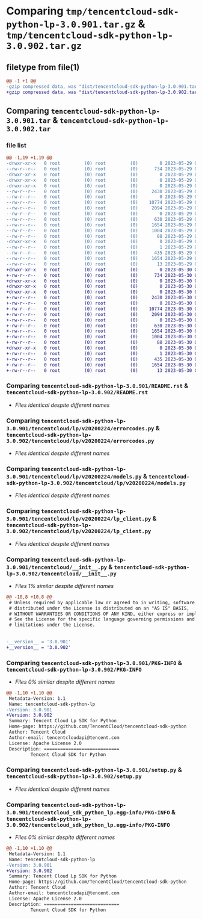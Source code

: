# Comparing `tmp/tencentcloud-sdk-python-lp-3.0.901.tar.gz` & `tmp/tencentcloud-sdk-python-lp-3.0.902.tar.gz`

## filetype from file(1)

```diff
@@ -1 +1 @@
-gzip compressed data, was "dist/tencentcloud-sdk-python-lp-3.0.901.tar", last modified: Mon May 29 02:31:28 2023, max compression
+gzip compressed data, was "dist/tencentcloud-sdk-python-lp-3.0.902.tar", last modified: Tue May 30 00:27:09 2023, max compression
```

## Comparing `tencentcloud-sdk-python-lp-3.0.901.tar` & `tencentcloud-sdk-python-lp-3.0.902.tar`

### file list

```diff
@@ -1,19 +1,19 @@
-drwxr-xr-x   0 root         (0) root         (0)        0 2023-05-29 02:31:28.000000 tencentcloud-sdk-python-lp-3.0.901/
--rw-r--r--   0 root         (0) root         (0)      734 2023-05-29 02:31:28.000000 tencentcloud-sdk-python-lp-3.0.901/README.rst
-drwxr-xr-x   0 root         (0) root         (0)        0 2023-05-29 02:31:28.000000 tencentcloud-sdk-python-lp-3.0.901/tencentcloud/
-drwxr-xr-x   0 root         (0) root         (0)        0 2023-05-29 02:31:28.000000 tencentcloud-sdk-python-lp-3.0.901/tencentcloud/lp/
-drwxr-xr-x   0 root         (0) root         (0)        0 2023-05-29 02:31:28.000000 tencentcloud-sdk-python-lp-3.0.901/tencentcloud/lp/v20200224/
--rw-r--r--   0 root         (0) root         (0)     2430 2023-05-29 02:31:28.000000 tencentcloud-sdk-python-lp-3.0.901/tencentcloud/lp/v20200224/errorcodes.py
--rw-r--r--   0 root         (0) root         (0)        0 2023-05-29 02:31:28.000000 tencentcloud-sdk-python-lp-3.0.901/tencentcloud/lp/v20200224/__init__.py
--rw-r--r--   0 root         (0) root         (0)    10774 2023-05-29 02:31:28.000000 tencentcloud-sdk-python-lp-3.0.901/tencentcloud/lp/v20200224/models.py
--rw-r--r--   0 root         (0) root         (0)     2094 2023-05-29 02:31:28.000000 tencentcloud-sdk-python-lp-3.0.901/tencentcloud/lp/v20200224/lp_client.py
--rw-r--r--   0 root         (0) root         (0)        0 2023-05-29 02:31:28.000000 tencentcloud-sdk-python-lp-3.0.901/tencentcloud/lp/__init__.py
--rw-r--r--   0 root         (0) root         (0)      630 2023-05-29 02:31:28.000000 tencentcloud-sdk-python-lp-3.0.901/tencentcloud/__init__.py
--rw-r--r--   0 root         (0) root         (0)     1654 2023-05-29 02:31:28.000000 tencentcloud-sdk-python-lp-3.0.901/PKG-INFO
--rw-r--r--   0 root         (0) root         (0)     1004 2023-05-29 02:31:28.000000 tencentcloud-sdk-python-lp-3.0.901/setup.py
--rw-r--r--   0 root         (0) root         (0)       88 2023-05-29 02:31:28.000000 tencentcloud-sdk-python-lp-3.0.901/setup.cfg
-drwxr-xr-x   0 root         (0) root         (0)        0 2023-05-29 02:31:28.000000 tencentcloud-sdk-python-lp-3.0.901/tencentcloud_sdk_python_lp.egg-info/
--rw-r--r--   0 root         (0) root         (0)        1 2023-05-29 02:31:28.000000 tencentcloud-sdk-python-lp-3.0.901/tencentcloud_sdk_python_lp.egg-info/dependency_links.txt
--rw-r--r--   0 root         (0) root         (0)      435 2023-05-29 02:31:28.000000 tencentcloud-sdk-python-lp-3.0.901/tencentcloud_sdk_python_lp.egg-info/SOURCES.txt
--rw-r--r--   0 root         (0) root         (0)     1654 2023-05-29 02:31:28.000000 tencentcloud-sdk-python-lp-3.0.901/tencentcloud_sdk_python_lp.egg-info/PKG-INFO
--rw-r--r--   0 root         (0) root         (0)       13 2023-05-29 02:31:28.000000 tencentcloud-sdk-python-lp-3.0.901/tencentcloud_sdk_python_lp.egg-info/top_level.txt
+drwxr-xr-x   0 root         (0) root         (0)        0 2023-05-30 00:27:09.000000 tencentcloud-sdk-python-lp-3.0.902/
+-rw-r--r--   0 root         (0) root         (0)      734 2023-05-30 00:27:09.000000 tencentcloud-sdk-python-lp-3.0.902/README.rst
+drwxr-xr-x   0 root         (0) root         (0)        0 2023-05-30 00:27:09.000000 tencentcloud-sdk-python-lp-3.0.902/tencentcloud/
+drwxr-xr-x   0 root         (0) root         (0)        0 2023-05-30 00:27:09.000000 tencentcloud-sdk-python-lp-3.0.902/tencentcloud/lp/
+drwxr-xr-x   0 root         (0) root         (0)        0 2023-05-30 00:27:09.000000 tencentcloud-sdk-python-lp-3.0.902/tencentcloud/lp/v20200224/
+-rw-r--r--   0 root         (0) root         (0)     2430 2023-05-30 00:27:09.000000 tencentcloud-sdk-python-lp-3.0.902/tencentcloud/lp/v20200224/errorcodes.py
+-rw-r--r--   0 root         (0) root         (0)        0 2023-05-30 00:27:09.000000 tencentcloud-sdk-python-lp-3.0.902/tencentcloud/lp/v20200224/__init__.py
+-rw-r--r--   0 root         (0) root         (0)    10774 2023-05-30 00:27:09.000000 tencentcloud-sdk-python-lp-3.0.902/tencentcloud/lp/v20200224/models.py
+-rw-r--r--   0 root         (0) root         (0)     2094 2023-05-30 00:27:09.000000 tencentcloud-sdk-python-lp-3.0.902/tencentcloud/lp/v20200224/lp_client.py
+-rw-r--r--   0 root         (0) root         (0)        0 2023-05-30 00:27:09.000000 tencentcloud-sdk-python-lp-3.0.902/tencentcloud/lp/__init__.py
+-rw-r--r--   0 root         (0) root         (0)      630 2023-05-30 00:27:09.000000 tencentcloud-sdk-python-lp-3.0.902/tencentcloud/__init__.py
+-rw-r--r--   0 root         (0) root         (0)     1654 2023-05-30 00:27:09.000000 tencentcloud-sdk-python-lp-3.0.902/PKG-INFO
+-rw-r--r--   0 root         (0) root         (0)     1004 2023-05-30 00:27:09.000000 tencentcloud-sdk-python-lp-3.0.902/setup.py
+-rw-r--r--   0 root         (0) root         (0)       88 2023-05-30 00:27:09.000000 tencentcloud-sdk-python-lp-3.0.902/setup.cfg
+drwxr-xr-x   0 root         (0) root         (0)        0 2023-05-30 00:27:09.000000 tencentcloud-sdk-python-lp-3.0.902/tencentcloud_sdk_python_lp.egg-info/
+-rw-r--r--   0 root         (0) root         (0)        1 2023-05-30 00:27:09.000000 tencentcloud-sdk-python-lp-3.0.902/tencentcloud_sdk_python_lp.egg-info/dependency_links.txt
+-rw-r--r--   0 root         (0) root         (0)      435 2023-05-30 00:27:09.000000 tencentcloud-sdk-python-lp-3.0.902/tencentcloud_sdk_python_lp.egg-info/SOURCES.txt
+-rw-r--r--   0 root         (0) root         (0)     1654 2023-05-30 00:27:09.000000 tencentcloud-sdk-python-lp-3.0.902/tencentcloud_sdk_python_lp.egg-info/PKG-INFO
+-rw-r--r--   0 root         (0) root         (0)       13 2023-05-30 00:27:09.000000 tencentcloud-sdk-python-lp-3.0.902/tencentcloud_sdk_python_lp.egg-info/top_level.txt
```

### Comparing `tencentcloud-sdk-python-lp-3.0.901/README.rst` & `tencentcloud-sdk-python-lp-3.0.902/README.rst`

 * *Files identical despite different names*

### Comparing `tencentcloud-sdk-python-lp-3.0.901/tencentcloud/lp/v20200224/errorcodes.py` & `tencentcloud-sdk-python-lp-3.0.902/tencentcloud/lp/v20200224/errorcodes.py`

 * *Files identical despite different names*

### Comparing `tencentcloud-sdk-python-lp-3.0.901/tencentcloud/lp/v20200224/models.py` & `tencentcloud-sdk-python-lp-3.0.902/tencentcloud/lp/v20200224/models.py`

 * *Files identical despite different names*

### Comparing `tencentcloud-sdk-python-lp-3.0.901/tencentcloud/lp/v20200224/lp_client.py` & `tencentcloud-sdk-python-lp-3.0.902/tencentcloud/lp/v20200224/lp_client.py`

 * *Files identical despite different names*

### Comparing `tencentcloud-sdk-python-lp-3.0.901/tencentcloud/__init__.py` & `tencentcloud-sdk-python-lp-3.0.902/tencentcloud/__init__.py`

 * *Files 1% similar despite different names*

```diff
@@ -10,8 +10,8 @@
 # Unless required by applicable law or agreed to in writing, software
 # distributed under the License is distributed on an "AS IS" BASIS,
 # WITHOUT WARRANTIES OR CONDITIONS OF ANY KIND, either express or implied.
 # See the License for the specific language governing permissions and
 # limitations under the License.
 
 
-__version__ = '3.0.901'
+__version__ = '3.0.902'
```

### Comparing `tencentcloud-sdk-python-lp-3.0.901/PKG-INFO` & `tencentcloud-sdk-python-lp-3.0.902/PKG-INFO`

 * *Files 0% similar despite different names*

```diff
@@ -1,10 +1,10 @@
 Metadata-Version: 1.1
 Name: tencentcloud-sdk-python-lp
-Version: 3.0.901
+Version: 3.0.902
 Summary: Tencent Cloud Lp SDK for Python
 Home-page: https://github.com/TencentCloud/tencentcloud-sdk-python
 Author: Tencent Cloud
 Author-email: tencentcloudapi@tencent.com
 License: Apache License 2.0
 Description: ============================
         Tencent Cloud SDK for Python
```

### Comparing `tencentcloud-sdk-python-lp-3.0.901/setup.py` & `tencentcloud-sdk-python-lp-3.0.902/setup.py`

 * *Files identical despite different names*

### Comparing `tencentcloud-sdk-python-lp-3.0.901/tencentcloud_sdk_python_lp.egg-info/PKG-INFO` & `tencentcloud-sdk-python-lp-3.0.902/tencentcloud_sdk_python_lp.egg-info/PKG-INFO`

 * *Files 0% similar despite different names*

```diff
@@ -1,10 +1,10 @@
 Metadata-Version: 1.1
 Name: tencentcloud-sdk-python-lp
-Version: 3.0.901
+Version: 3.0.902
 Summary: Tencent Cloud Lp SDK for Python
 Home-page: https://github.com/TencentCloud/tencentcloud-sdk-python
 Author: Tencent Cloud
 Author-email: tencentcloudapi@tencent.com
 License: Apache License 2.0
 Description: ============================
         Tencent Cloud SDK for Python
```

